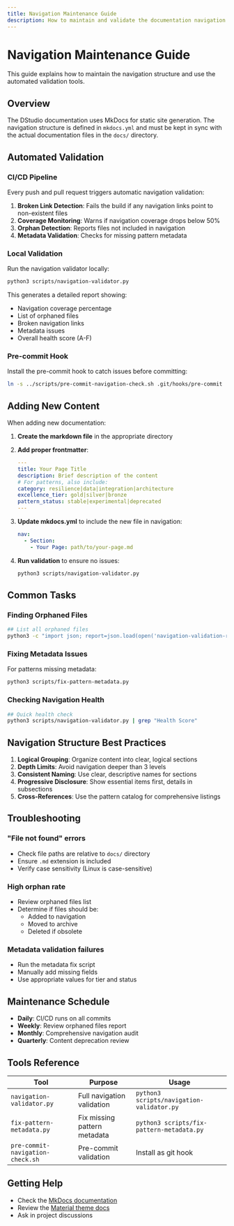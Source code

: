 ```yaml
---
title: Navigation Maintenance Guide
description: How to maintain and validate the documentation navigation structure
---
```


# Navigation Maintenance Guide

This guide explains how to maintain the navigation structure and use the automated validation tools.

## Overview

The DStudio documentation uses MkDocs for static site generation. The navigation structure is defined in `mkdocs.yml` and must be kept in sync with the actual documentation files in the `docs/` directory.

## Automated Validation

### CI/CD Pipeline

Every push and pull request triggers automatic navigation validation:

1. **Broken Link Detection**: Fails the build if any navigation links point to non-existent files
2. **Coverage Monitoring**: Warns if navigation coverage drops below 50%
3. **Orphan Detection**: Reports files not included in navigation
4. **Metadata Validation**: Checks for missing pattern metadata

### Local Validation

Run the navigation validator locally:

```bash
python3 scripts/navigation-validator.py
```

This generates a detailed report showing:
- Navigation coverage percentage
- List of orphaned files
- Broken navigation links
- Metadata issues
- Overall health score (A-F)

### Pre-commit Hook

Install the pre-commit hook to catch issues before committing:

```bash
ln -s ../scripts/pre-commit-navigation-check.sh .git/hooks/pre-commit
```

## Adding New Content

When adding new documentation:

1. **Create the markdown file** in the appropriate directory
2. **Add proper frontmatter**:
   ```yaml
   ---
   title: Your Page Title
   description: Brief description of the content
   # For patterns, also include:
   category: resilience|data|integration|architecture
   excellence_tier: gold|silver|bronze
   pattern_status: stable|experimental|deprecated
   ---
   ```

3. **Update mkdocs.yml** to include the new file in navigation:
   ```yaml
   nav:
     - Section:
       - Your Page: path/to/your-page.md
   ```

4. **Run validation** to ensure no issues:
   ```bash
   python3 scripts/navigation-validator.py
   ```

## Common Tasks

### Finding Orphaned Files

```bash
## List all orphaned files
python3 -c "import json; report=json.load(open('navigation-validation-report.json')); print('\n'.join(report['orphaned_files']))"
```

### Fixing Metadata Issues

For patterns missing metadata:
```bash
python3 scripts/fix-pattern-metadata.py
```

### Checking Navigation Health

```bash
## Quick health check
python3 scripts/navigation-validator.py | grep "Health Score"
```

## Navigation Structure Best Practices

1. **Logical Grouping**: Organize content into clear, logical sections
2. **Depth Limits**: Avoid navigation deeper than 3 levels
3. **Consistent Naming**: Use clear, descriptive names for sections
4. **Progressive Disclosure**: Show essential items first, details in subsections
5. **Cross-References**: Use the pattern catalog for comprehensive listings

## Troubleshooting

### "File not found" errors
- Check file paths are relative to `docs/` directory
- Ensure `.md` extension is included
- Verify case sensitivity (Linux is case-sensitive)

### High orphan rate
- Review orphaned files list
- Determine if files should be:
  - Added to navigation
  - Moved to archive
  - Deleted if obsolete

### Metadata validation failures
- Run the metadata fix script
- Manually add missing fields
- Use appropriate values for tier and status

## Maintenance Schedule

- **Daily**: CI/CD runs on all commits
- **Weekly**: Review orphaned files report
- **Monthly**: Comprehensive navigation audit
- **Quarterly**: Content deprecation review

## Tools Reference

| Tool | Purpose | Usage |
|------|---------|-------|
| `navigation-validator.py` | Full navigation validation | `python3 scripts/navigation-validator.py` |
| `fix-pattern-metadata.py` | Fix missing pattern metadata | `python3 scripts/fix-pattern-metadata.py` |
| `pre-commit-navigation-check.sh` | Pre-commit validation | Install as git hook |

## Getting Help

- Check the [MkDocs documentation](https://www.mkdocs.org/)
- Review the [Material theme docs](https://squidfunk.github.io/mkdocs-material/)
- Ask in project discussions